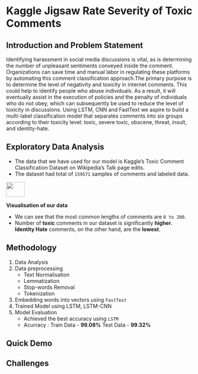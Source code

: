 # Kaggle Jigsaw Rate Severity of Toxic Comments

## Introduction and Problem Statement
 Identifying harassment in social media discussions is vital, as is determining the number of unpleasant sentiments conveyed inside the comment. Organizations can save time and manual labor in regulating these platforms by automating this comment classification approach.The primary purpose is to determine the level of negativity and toxicity in internet comments. This could help to identify people who abuse individuals. As a result, it will eventually assist in the execution of policies and the penalty of individuals who do not obey, which can subsequently be used to reduce the level of toxicity in discussions. Using LSTM, CNN and FastText we aspire to build a multi-label classification model that separates comments into six groups according to their toxicity level: toxic, severe toxic, obscene, threat, insult, and identity-hate.
 
 ## Exploratory Data Analysis
  - The data that we have used for our model is Kaggle’s Toxic Comment Classification Dataset on Wikipedia’s Talk page edits.
  - The dataset had total of `159571` samples of comments and labeled data.
  <img src="Images/DemoPage1.jpg" width="50" height="40">
  
  **Visualisation of our data**
  
 - We can see that the most common lengths of comments are `0 to 200`. 
 - Number of **toxic** comments in our dataset is significantly **higher**. **Identity Hate** comments, on the other hand, are the **lowest**.
 
 
  ## Methodology
  
  1. Data Analysis
  2. Data preprocessing
     - Text Normalisation
     - Lemmatization
     - Stop-words Removal
     - Tokenization
  3. Embedding words into vectors using `FastText`
  4. Trained Model using LSTM, LSTM-CNN
  5. Model Evaluation 
     - Achieved the best accuracy using `LSTM`
     - Acurracy : Train Data - **99.08%** Test Data - **99.32%**

## Quick Demo

## Challenges
  


